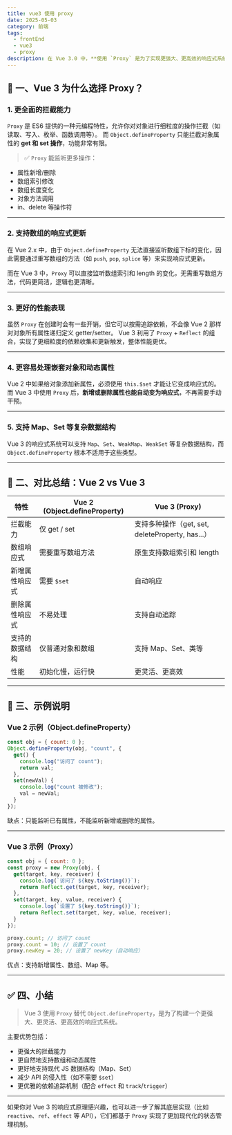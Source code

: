 ```yaml
---
title: vue3 使用 proxy
date: 2025-05-03
category: 前端
tags:
  - frontEnd
  - vue3
  - proxy
description: 在 Vue 3.0 中，**使用 `Proxy` 是为了实现更强大、更高效的响应式系统（Reactivity System）**。相比 Vue 2.x 中使用的 `Object.defineProperty`，Vue 3 使用 `Proxy` 带来了许多关键性的改进。
---
```


## 🧠 一、Vue 3 为什么选择 Proxy？

### 1. 更全面的拦截能力

`Proxy` 是 ES6 提供的一种元编程特性，允许你对对象进行细粒度的操作拦截（如读取、写入、枚举、函数调用等）。
而 `Object.defineProperty` 只能拦截对象属性的 **get 和 set 操作**，功能非常有限。

> ✅ `Proxy` 能监听更多操作：

- 属性新增/删除
- 数组索引修改
- 数组长度变化
- 对象方法调用
- in、delete 等操作符

---

### 2. 支持数组的响应式更新

在 Vue 2.x 中，由于 `Object.defineProperty` 无法直接监听数组下标的变化，因此需要通过重写数组的方法（如 `push`, `pop`, `splice` 等）来实现响应式更新。

而在 Vue 3 中，`Proxy` 可以直接监听数组索引和 length 的变化，无需重写数组方法，代码更简洁，逻辑也更清晰。

---

### 3. 更好的性能表现

虽然 `Proxy` 在创建时会有一些开销，但它可以按需追踪依赖，不会像 Vue 2 那样对对象所有属性递归定义 getter/setter。
Vue 3 利用了 `Proxy` + `Reflect` 的组合，实现了更细粒度的依赖收集和更新触发，整体性能更优。

---

### 4. 更容易处理嵌套对象和动态属性

Vue 2 中如果给对象添加新属性，必须使用 `this.$set` 才能让它变成响应式的。
而 Vue 3 中使用 `Proxy` 后，**新增或删除属性也能自动变为响应式**，不再需要手动干预。

---

### 5. 支持 Map、Set 等复杂数据结构

Vue 3 的响应式系统可以支持 `Map`、`Set`、`WeakMap`、`WeakSet` 等复杂数据结构，而 `Object.defineProperty` 根本不适用于这些类型。

---

## 🔁 二、对比总结：Vue 2 vs Vue 3

| 特性           | Vue 2 (Object.defineProperty) | Vue 3 (Proxy)                                    |
| -------------- | ----------------------------- | ------------------------------------------------ |
| 拦截能力       | 仅 get / set                  | 支持多种操作（get, set, deleteProperty, has...） |
| 数组响应式     | 需要重写数组方法              | 原生支持数组索引和 length                        |
| 新增属性响应式 | 需要 `$set`                   | 自动响应                                         |
| 删除属性响应式 | 不易处理                      | 支持自动追踪                                     |
| 支持的数据结构 | 仅普通对象和数组              | 支持 Map、Set、类等                              |
| 性能           | 初始化慢，运行快              | 更灵活、更高效                                   |

---

## 📌 三、示例说明

### Vue 2 示例（Object.defineProperty）

```js
const obj = { count: 0 };
Object.defineProperty(obj, "count", {
  get() {
    console.log("访问了 count");
    return val;
  },
  set(newVal) {
    console.log("count 被修改");
    val = newVal;
  }
});
```

缺点：只能监听已有属性，不能监听新增或删除的属性。

---

### Vue 3 示例（Proxy）

```js
const obj = { count: 0 };
const proxy = new Proxy(obj, {
  get(target, key, receiver) {
    console.log(`访问了 ${key.toString()}`);
    return Reflect.get(target, key, receiver);
  },
  set(target, key, value, receiver) {
    console.log(`设置了 ${key.toString()}`);
    return Reflect.set(target, key, value, receiver);
  }
});

proxy.count; // 访问了 count
proxy.count = 10; // 设置了 count
proxy.newKey = 20; // 设置了 newKey（自动响应）
```

优点：支持新增属性、数组、Map 等。

---

## ✅ 四、小结

> Vue 3 使用 `Proxy` 替代 `Object.defineProperty`，是为了构建一个更强大、更灵活、更高效的响应式系统。

主要优势包括：

- 更强大的拦截能力
- 更自然地支持数组和动态属性
- 更好地支持现代 JS 数据结构（Map、Set）
- 减少 API 的侵入性（如不需要 `$set`）
- 更优雅的依赖追踪机制（配合 `effect` 和 `track`/`trigger`）

---

如果你对 Vue 3 的响应式原理感兴趣，也可以进一步了解其底层实现（比如 `reactive`、`ref`、`effect` 等 API），它们都基于 `Proxy` 实现了更加现代化的状态管理机制。
